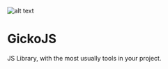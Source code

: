 ![alt text](https://raw.githubusercontent.com/username/projectname/branch/path/to/img.png)
# GickoJS
JS Library, with the most usually tools in your project.
